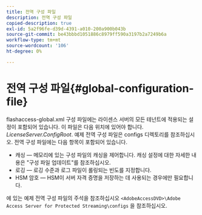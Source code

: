 ```yaml
---
title: 전역 구성 파일
description: 전역 구성 파일
copied-description: true
exl-id: 5a2f96fe-d39d-4391-a010-200a900b043b
source-git-commit: be43bbbd1051886c8979ff590a3197b2a7249b6a
workflow-type: tm+mt
source-wordcount: '106'
ht-degree: 0%

---
```


# 전역 구성 파일{#global-configuration-file}

flashaccess-global.xml 구성 파일에는 라이센스 서버의 모든 테넌트에 적용되는 설정이 포함되어 있습니다. 이 파일은 다음 위치에 있어야 합니다. *LicenseServer.ConfigRoot*. 예제 전역 구성 파일은 configs 디렉토리를 참조하십시오. 전역 구성 파일에는 다음 항목이 포함되어 있습니다.

* 캐싱 — 메모리에 있는 구성 파일의 캐싱을 제어합니다. 캐싱 설정에 대한 자세한 내용은 &quot;구성 파일 업데이트&quot;를 참조하십시오.
* 로깅 — 로깅 수준과 로그 파일이 롤링되는 빈도를 지정합니다.
* HSM 암호 — HSM이 서버 자격 증명을 저장하는 데 사용되는 경우에만 필요합니다.

에 있는 예제 전역 구성 파일의 주석을 참조하십시오 `<AdobeAccessDVD>\Adobe Access Server for Protected Streaming\configs` 을 참조하십시오.
